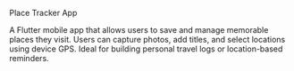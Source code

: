 Place Tracker App

A Flutter mobile app that allows users to save and manage memorable places they visit. Users can capture photos, add titles, and select locations using device GPS. Ideal for building personal travel logs or location-based reminders.
